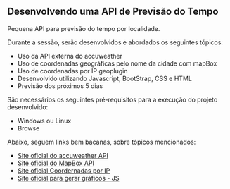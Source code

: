 

<h2>Desenvolvendo uma API de Previsão do Tempo</h2>

Pequena API para previsão do tempo por localidade.

Durante a sessão, serão desenvolvidos e abordados os seguintes tópicos:

* Uso da API externa do accuweather
* Uso de coordenadas geográficas pelo nome da cidade com mapBox
* Uso de coordenadas por IP geoplugin
* Desenvolvido utilizando Javascript, BootStrap, CSS e HTML
* Previsão dos próximos 5 dias




São necessários os seguintes pré-requisitos para a execução do projeto desenvolvido:

* Windows ou Linux
* Browse

Abaixo, seguem links bem bacanas, sobre tópicos mencionados:


* [Site oficial do accuweather API](https://developer.accuweather.com/apis)
* [Site oficial do MapBox API ](https://docs.mapbox.com/api/)
* [Site oficial Coordernadas por IP](http://www.geoplugin.net)
* [Site oficial para gerar gráficos - JS ](https://www.highcharts.com/demo )


